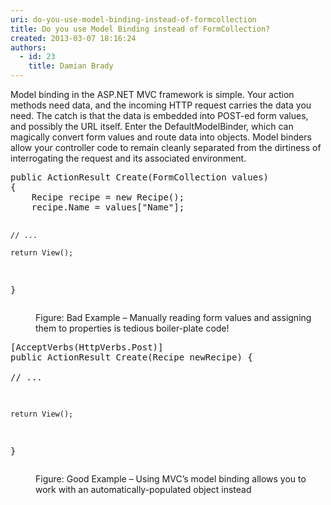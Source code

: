 ```yaml
---
uri: do-you-use-model-binding-instead-of-formcollection
title: Do you use Model Binding instead of FormCollection?
created: 2013-03-07 18:16:24
authors:
  - id: 23
    title: Damian Brady
---
```





<span class='intro'> <p>Model binding in the ASP.NET MVC framework is simple. Your action methods need data, and the incoming HTTP request carries the data you need. The catch is that the data is embedded into POST-ed form values, and possibly the URL itself. Enter the DefaultModelBinder, which can magically convert form values and route data into objects. Model binders allow your controller code to remain cleanly separated from the dirtiness of interrogating the request and its associated environment.</p> </span>

<dl class="badImage"><dt><div class="greyBox"><pre>public ActionResult Create(FormCollection values)
&#123;
    Recipe recipe = new Recipe();
    recipe.Name = values[&quot;Name&quot;];      
            
    // ...
            
    return View();
&#125;
</pre></div></dt><dd>Figure&#58; Bad Example – Manually reading form values and assigning them to properties is tedious boiler-plate code!</dd></dl><dl class="goodImage"><dt><div class="greyBox"><pre>[AcceptVerbs(HttpVerbs.Post)]
public ActionResult Create(Recipe newRecipe)
&#123;            
    // ...
    
    return View();
&#125;
</pre></div></dt><dd>Figure&#58; Good Example – Using MVC’s model binding allows you to work with an automatically-populated object instead</dd></dl>



